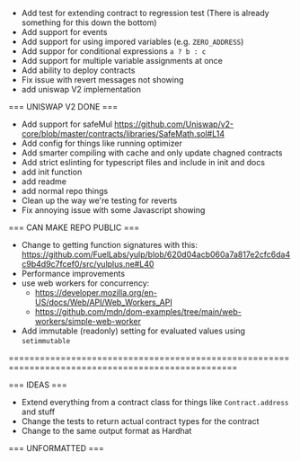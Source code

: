 - Add test for extending contract to regression test (There is already something for this down the bottom)
- Add support for events
- Add support for using impored variables (e.g. `ZERO_ADDRESS`)
- Add suppor for conditional expressions `a ? b : c`
- Add support for multiple variable assignments at once
- Add ability to deploy contracts
- Fix issue with revert messages not showing
- add uniswap V2 implementation

=== UNISWAP V2 DONE ===

- Add support for safeMul https://github.com/Uniswap/v2-core/blob/master/contracts/libraries/SafeMath.sol#L14
- Add config for things like running optimizer
- Add smarter compiling with cache and only update chagned contracts
- Add strict eslinting for typescript files and include in init and docs
- add init function
- add readme
- add normal repo things
- Clean up the way we're testing for reverts
- Fix annoying issue with some Javascript showing

=== CAN MAKE REPO PUBLIC ===

- Change to getting function signatures with this: https://github.com/FuelLabs/yulp/blob/620d04acb060a7a817e2cfc6da4c9b4d9c7fcef0/src/yulplus.ne#L40
- Performance improvements
- use web workers for concurrency:
  - https://developer.mozilla.org/en-US/docs/Web/API/Web_Workers_API
  - https://github.com/mdn/dom-examples/tree/main/web-workers/simple-web-worker
- Add immutable (readonly) setting for evaluated values using `setimmutable`

==================================================================================================

=== IDEAS ===

- Extend everything from a contract class for things like `Contract.address` and stuff
- Change the tests to return actual contract types for the contract
- Change to the same output format as Hardhat

=== UNFORMATTED ===
